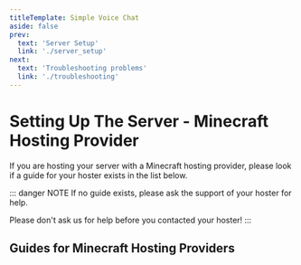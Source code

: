 ```yaml
---
titleTemplate: Simple Voice Chat
aside: false
prev:
  text: 'Server Setup'
  link: './server_setup'
next:
  text: 'Troubleshooting problems'
  link: './troubleshooting'
---
```


# Setting Up The Server - Minecraft Hosting Provider

If you are hosting your server with a Minecraft hosting provider, please look if a guide for your hoster exists in the list below.

::: danger NOTE
If no guide exists, please ask the support of your hoster for help.

Please don't ask us for help before you contacted your hoster!
:::

## Guides for Minecraft Hosting Providers

<ServerHosting :index="index"></ServerHosting>

<script setup>
import { ref } from 'vue'
import { data } from './server_hosting/search_index.data'

const index = ref(data)
</script>

<ClientOnly>
    <WikiTracker name="setup"/>
</ClientOnly>